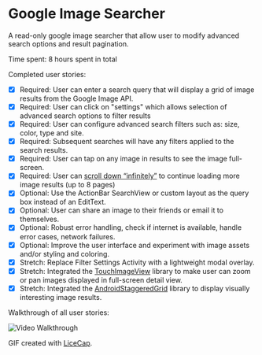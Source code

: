Google Image Searcher
====================
A read-only google image searcher that allow user to modify advanced search options and result pagination.

Time spent: 8 hours spent in total

Completed user stories:

* [x] Required: User can enter a search query that will display a grid of image results from the Google Image API.
* [x] Required: User can click on "settings" which allows selection of advanced search options to filter results
* [x] Required: User can configure advanced search filters such as: size, color, type and site.
* [x] Required: Subsequent searches will have any filters applied to the search results.
* [x] Required: User can tap on any image in results to see the image full-screen.
* [x] Required: User can [scroll down “infinitely”](https://github.com/codepath/android_guides/wiki/Endless-Scrolling-with-AdapterViews) to continue loading more image results (up to 8 pages)
* [x] Optional: Use the ActionBar SearchView or custom layout as the query box instead of an EditText.
* [x] Optional: User can share an image to their friends or email it to themselves.
* [x] Optional: Robust error handling, check if internet is available, handle error cases, network failures.
* [x] Optional: Improve the user interface and experiment with image assets and/or styling and coloring.
* [x] Stretch: Replace Filter Settings Activity with a lightweight modal overlay.
* [x] Stretch: Integrated the [TouchImageView](https://github.com/MikeOrtiz/TouchImageView) library to make user can zoom or pan images displayed in full-screen detail view.
* [x] Stretch: Integrated the [AndroidStaggeredGrid](https://github.com/etsy/AndroidStaggeredGrid) library to display visually interesting image results.

Walkthrough of all user stories:

![Video Walkthrough](walkthrough.gif)

GIF created with [LiceCap](http://www.cockos.com/licecap/).
